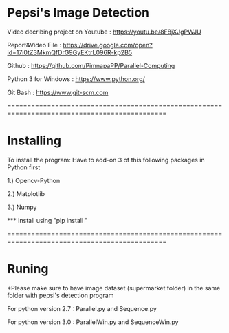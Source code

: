 # Pepsi's Image Detection

Video decribing project on Youtube : https://youtu.be/8F8jXJgPWJU

Report&Video File : https://drive.google.com/open?id=17i0tZ3MkmQfDrG9GyEKtrL096R-kp2B5

Github : https://github.com/PimnapaPP/Parallel-Computing

Python 3  for Windows : https://www.python.org/

Git Bash : https://www.git-scm.com


==============================================================================================


# Installing

To install the program: Have to add-on 3 of this following packages in Python first

1.) Opencv-Python

2.) Matplotlib

3.) Numpy

*** Install using "pip install <name>"
  
  
==============================================================================================
 # Runing
 
 *Please make sure to have image dataset (supermarket folder) in the same folder with pepsi's detection program
 
 For python version 2.7 : Parallel.py and Sequence.py
 
 For python version 3.0 : ParallelWin.py and SequenceWin.py
